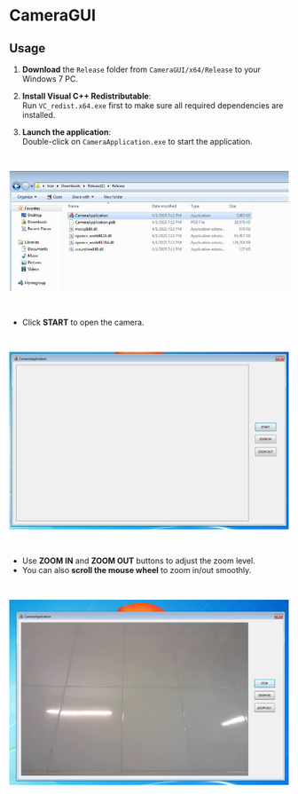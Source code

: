 # CameraGUI

## Usage 

1. **Download** the `Release` folder from `CameraGUI/x64/Release` to your Windows 7 PC.

2. **Install Visual C++ Redistributable**:  
   Run `VC_redist.x64.exe` first to make sure all required dependencies are installed.

3. **Launch the application**:  
   Double-click on `CameraApplication.exe` to start the application.

<br>

![Camera GUI Screenshot](asset/pic1.jpg)

<br>

- Click **START** to open the camera.

<br>

![Camera GUI Screenshot](asset/pic2.jpg)

<br>

- Use **ZOOM IN** and **ZOOM OUT** buttons to adjust the zoom level.
- You can also **scroll the mouse wheel** to zoom in/out smoothly.

<br>

![Camera GUI Screenshot](asset/pic3.jpg)

<br>




